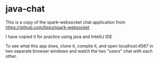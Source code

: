 # java-chat
This is a copy of the spark-websocket chat application from https://github.com/tipsy/spark-websocket

I have copied it for practice using java and IntelliJ IDE

To see what this app does, clone it, complie it, and open localhost:4567 in two separate browser windows and watch the two "users" chat with each other.